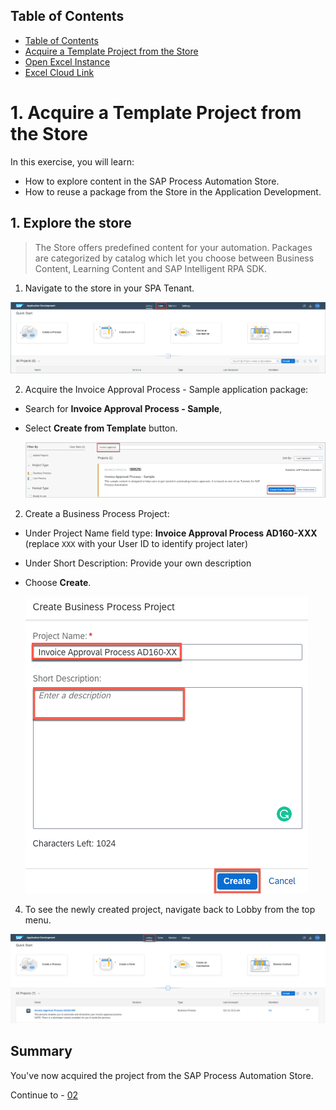 ## Table of Contents
- [Table of Contents](#table-of-contents)
- [Acquire a Template Project from the Store <a name="section1"></a>](#Acquire-a-Template-Project-from-the-Store-)
 - [Open Excel Instance <a name="section4-excel1"></a>](#open-excel-instance-)
 - [Excel Cloud Link <a name="section4-excel2"></a>](#excel-cloud-link-)



# 1. Acquire a Template Project from the Store <a name="section1"></a>


In this exercise, you will learn:
- How to explore content in the SAP Process Automation Store.
- How to reuse a package from the Store in the Application Development.


## 1. Explore the store

>The Store offers predefined content for your automation. Packages are categorized by catalog which let you choose between Business Content, Learning Content and SAP Intelligent RPA SDK.

1.	Navigate to the store in your SPA Tenant.

  ![03](./images/001.png)

2. Acquire the Invoice Approval Process - Sample application package:
- Search for **Invoice Approval Process - Sample**,
- Select **Create from Template** button.

  ![03](./images/002.png)

2.	Create a Business Process Project:
- Under Project Name field type: **Invoice Approval Process AD160-XXX** (replace `XXX` with your User ID to identify project later)
- Under Short Description: Provide your own description
- Choose **Create**.

  ![03](./images/003.png)

4. To see the newly created project, navigate back to Lobby from the top menu.

  ![03](./images/004.png)

## Summary

You've now acquired the project from the SAP Process Automation Store.

Continue to - [02](../ex1/README.md)
